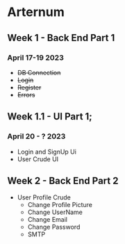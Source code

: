 # Arternum

## Week 1 - Back End Part 1 
### April 17-19 2023

  - ~~DB Connection~~
  - ~~Login~~
  - ~~Register~~
  - ~~Errors~~

## Week 1.1 - UI Part 1;
### April 20 - ? 2023
  - Login and SignUp Ui
  - User Crude UI

## Week 2 - Back End Part 2
- User Profile Crude
  - Change Profile Picture
  - Change UserName
  - Change Email
  - Change Password
  - SMTP
